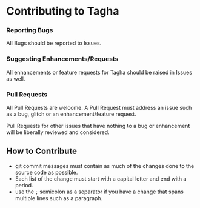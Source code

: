 # Contributing to Tagha

### Reporting Bugs
All Bugs should be reported to Issues.

### Suggesting Enhancements/Requests
All enhancements or feature requests for Tagha should be raised in Issues as well.

### Pull Requests
All Pull Requests are welcome. A Pull Request must address an issue such as a bug, glitch or an enhancement/feature request.

Pull Requests for other issues that have nothing to a bug or enhancement will be liberally reviewed and considered.

## How to Contribute
* git commit messages must contain as much of the changes done to the source code as possible.
* Each list of the change must start with a capital letter and end with a period.
* use the `;` semicolon as a separator if you have a change that spans multiple lines such as a paragraph.

